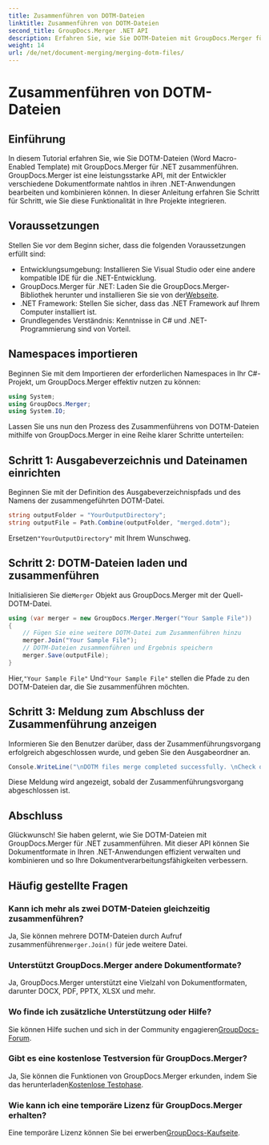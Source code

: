 ```yaml
---
title: Zusammenführen von DOTM-Dateien
linktitle: Zusammenführen von DOTM-Dateien
second_title: GroupDocs.Merger .NET API
description: Erfahren Sie, wie Sie DOTM-Dateien mit GroupDocs.Merger für .NET programmgesteuert zusammenführen. Dieses umfassende Handbuch enthält schrittweise Anweisungen für Entwickler.
weight: 14
url: /de/net/document-merging/merging-dotm-files/
---
```


# Zusammenführen von DOTM-Dateien

## Einführung
In diesem Tutorial erfahren Sie, wie Sie DOTM-Dateien (Word Macro-Enabled Template) mit GroupDocs.Merger für .NET zusammenführen. GroupDocs.Merger ist eine leistungsstarke API, mit der Entwickler verschiedene Dokumentformate nahtlos in ihren .NET-Anwendungen bearbeiten und kombinieren können. In dieser Anleitung erfahren Sie Schritt für Schritt, wie Sie diese Funktionalität in Ihre Projekte integrieren.
## Voraussetzungen
Stellen Sie vor dem Beginn sicher, dass die folgenden Voraussetzungen erfüllt sind:
- Entwicklungsumgebung: Installieren Sie Visual Studio oder eine andere kompatible IDE für die .NET-Entwicklung.
-  GroupDocs.Merger für .NET: Laden Sie die GroupDocs.Merger-Bibliothek herunter und installieren Sie sie von der[Webseite](https://releases.groupdocs.com/merger/net/).
- .NET Framework: Stellen Sie sicher, dass das .NET Framework auf Ihrem Computer installiert ist.
- Grundlegendes Verständnis: Kenntnisse in C# und .NET-Programmierung sind von Vorteil.

## Namespaces importieren
Beginnen Sie mit dem Importieren der erforderlichen Namespaces in Ihr C#-Projekt, um GroupDocs.Merger effektiv nutzen zu können:
```csharp
using System; 
using GroupDocs.Merger;
using System.IO;
```

Lassen Sie uns nun den Prozess des Zusammenführens von DOTM-Dateien mithilfe von GroupDocs.Merger in eine Reihe klarer Schritte unterteilen:
## Schritt 1: Ausgabeverzeichnis und Dateinamen einrichten
Beginnen Sie mit der Definition des Ausgabeverzeichnispfads und des Namens der zusammengeführten DOTM-Datei.
```csharp
string outputFolder = "YourOutputDirectory";
string outputFile = Path.Combine(outputFolder, "merged.dotm");
```
 Ersetzen`"YourOutputDirectory"` mit Ihrem Wunschweg.
## Schritt 2: DOTM-Dateien laden und zusammenführen
 Initialisieren Sie die`Merger` Objekt aus GroupDocs.Merger mit der Quell-DOTM-Datei.
```csharp
using (var merger = new GroupDocs.Merger.Merger("Your Sample File"))
{
    // Fügen Sie eine weitere DOTM-Datei zum Zusammenführen hinzu
    merger.Join("Your Sample File");
    // DOTM-Dateien zusammenführen und Ergebnis speichern
    merger.Save(outputFile);
}
```
 Hier,`"Your Sample File"` Und`"Your Sample File"` stellen die Pfade zu den DOTM-Dateien dar, die Sie zusammenführen möchten.
## Schritt 3: Meldung zum Abschluss der Zusammenführung anzeigen
Informieren Sie den Benutzer darüber, dass der Zusammenführungsvorgang erfolgreich abgeschlossen wurde, und geben Sie den Ausgabeordner an.
```csharp
Console.WriteLine("\nDOTM files merge completed successfully. \nCheck output in {0}", outputFolder);
```
Diese Meldung wird angezeigt, sobald der Zusammenführungsvorgang abgeschlossen ist.

## Abschluss
Glückwunsch! Sie haben gelernt, wie Sie DOTM-Dateien mit GroupDocs.Merger für .NET zusammenführen. Mit dieser API können Sie Dokumentformate in Ihren .NET-Anwendungen effizient verwalten und kombinieren und so Ihre Dokumentverarbeitungsfähigkeiten verbessern.

## Häufig gestellte Fragen
### Kann ich mehr als zwei DOTM-Dateien gleichzeitig zusammenführen?
 Ja, Sie können mehrere DOTM-Dateien durch Aufruf zusammenführen`merger.Join()` für jede weitere Datei.
### Unterstützt GroupDocs.Merger andere Dokumentformate?
Ja, GroupDocs.Merger unterstützt eine Vielzahl von Dokumentformaten, darunter DOCX, PDF, PPTX, XLSX und mehr.
### Wo finde ich zusätzliche Unterstützung oder Hilfe?
 Sie können Hilfe suchen und sich in der Community engagieren[GroupDocs-Forum](https://forum.groupdocs.com/c/merger/32).
### Gibt es eine kostenlose Testversion für GroupDocs.Merger?
 Ja, Sie können die Funktionen von GroupDocs.Merger erkunden, indem Sie das herunterladen[Kostenlose Testphase](https://releases.groupdocs.com/).
### Wie kann ich eine temporäre Lizenz für GroupDocs.Merger erhalten?
 Eine temporäre Lizenz können Sie bei erwerben[GroupDocs-Kaufseite](https://purchase.groupdocs.com/temporary-license/).